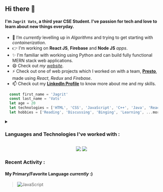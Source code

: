 ## Hi there 👋
#### I'm `Jagrit Vats`, a third year CSE Student. I've passion for tech and love to learn about new things everyday.
- 🌱 I’m *currently* levelling up in *Algorithms* and trying to get starting with *containerization*.
- 👉 I'm working on **React JS**, **Firebase** and **Node JS** *apps*.
- ✨ I'm familiar with working using Python and can build fully functional MERN stack web applications.
- 😄 Check out *my [website](https://jagritvats.netlify.app/)*.
- ⚡ Check out one of web projects which I worked on with a team, [**Presto**](https://prestoj.netlify.app/), made using *React*, *Redux* and *Firebase*.
- 📫 Check out my [**LinkedIn Profile**](https://www.linkedin.com/in/jagritvats/) to know more about me and my skills. 
   

```js
  const first_name = 'Jagrit'
  const last_name = 'Vats'
  let age = 20
  let technologies = ['HTML', 'CSS', 'JavaScript', 'C++', 'Java', 'React', 'Node.js', ...more]
  let hobbies = ['Reading', 'Discussing', 'Binging', 'Learning', ...more]
```
<details>
   <summary><h3> Languages and Technologies I've worked with : </h3></summary>
   <ul>
      <li>HTML</li>
      <li>CSS</li>
      <li>JavaScript</li>
      <li>C++</li>
      <li>Java</li>
      <li>React</li>
      <li>Node.js</li>
      <li>MongoDB</li>
      <li>SQL</li>
      <li>Bash</li>
      <li>Cloud</li>
      <li>Git 👈</li>
   <ul>

</details>

<p align="center">
  <img 
   src="https://github-readme-stats.vercel.app/api/top-langs/?username=jagritvats&show_icons=true&theme=radical" 
  /> 
  <img 
   src="https://github-readme-stats.vercel.app/api?username=jagritvats&show_icons=true&theme=radical" 
  />  
  
</p>

### Recent Activity : 
<!--START_SECTION:activity-->
<!--END_SECTION:activity-->

#### My Primary/Favorite Language *currently* :)
> ![JavaScript](https://user-images.githubusercontent.com/69034224/200609815-906170ba-b75b-44bc-95d0-b0b66a757f6d.png)


<!--
**jagritvats/jagritvats** is a ✨ _special_ ✨ repository because its `README.md` (this file) appears on your GitHub profile.

Here are some ideas to get you started:

- 🔭 I’m currently working on ...

- 👯 I’m looking to collaborate on ...
- 🤔 I’m looking for help with ...
- 💬 Ask me about ...
- 📫 How to reach me: ...
- 😄 Pronouns: ...
- ⚡ Fun fact: ...
-->
